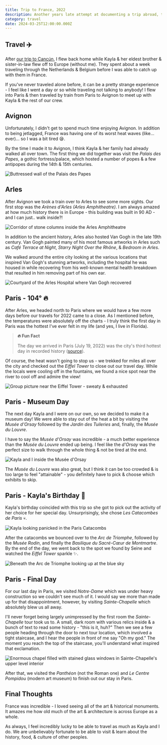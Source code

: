 ```yaml
---
title: Trip to France, 2022
description: Another years late attempt at documenting a trip abroad, this time to France!
category: travel
date: 2024-03-25T12:00:00.000Z
---
```


## Travel ✈️

After [our trip to Cancún](/posts/2022/trip-to-cancun/), I flew back home while Kayla & her eldest brother & sister-in-law flew off to Europe (without me). They spent about a week traveling through the Netherlands & Belgium before I was able to catch up with them in France.

If you've never traveled alone before, it can be a pretty strange experience - I feel like I went a day or so while traveling not talking to anybody! I flew into Paris & then traveled by train from Paris to Avignon to meet up with Kayla & the rest of our crew.

## Avignon

Unfortunately, I didn't get to spend much time enjoying Avignon. In addition to being jetlagged, France was having one of its worst heat waves (like... ever)... so I was a bit tired 😪.

By the time I made it to Avignon, I think Kayla & her family had already walked all over town. The first thing we did together was visit the _Palais des Papes_, a gothic fortress/palace, which hosted a number of popes & a few antipopes during the 14th & 15th centuries.

<img src="./img/avignon-1.jpg" alt="Buttressed wall of the Palais des Papes">

## Arles

After Avignon we took a train over to Arles to see some more sights. Our first stop was the _Arènes d'Arles (Arles Amphitheatre)_. I am always amazed at how much history there is in Europe - this building was built in 90 AD - and I can just.. walk inside?!

<img src="./img/arles-1.jpg" alt="Corridor of stone columns inside the Arles Amphitheatre">

In addition to the ancient history, Arles also hosted Van Gogh in the late 19th century. Van Gogh painted many of his most famous artworks in Arles such as _Café Terrace at Night_, _Starry Night Over the Rhône_, & _Bedroom in Arles_.

We walked around the entire city looking at the various locations that inspired Van Gogh's stunning artworks, including the hospital he was housed in while recovering from his well-known mental health breakdown that resulted in him removing part of his own ear.

<img src="./img/arles-2.jpg" alt="Courtyard of the Arles Hospital where Van Gogh recovered">

## Paris - 104° 🔥

After Arles, we headed north to Paris where we would have a few more days before our travels for 2022 came to a close. As I mentioned before, the temperatures were absolutely off the charts - I truly think the first day in Paris was the hottest I've ever felt in my life (and yes, I live in Florida).

> **🔥 Fun Fact**
>
> The day we arrived in Paris (July 19, 2022) was the city's third hottest day in recorded history ([source](https://www.extremeweatherwatch.com/cities/paris/highest-temperatures)).

Of course, the heat wasn't going to stop us - we trekked for miles all over the city and checked out the _Eiffel Tower_ to close out our travel day. While the locals were cooling off in the fountains, we found a nice spot near the river to cool off and admire the view!

<img src="./img/paris-1.jpg" alt="Group picture near the Eiffel Tower - sweaty & exhausted">

## Paris - Museum Day

The next day Kayla and I were on our own, so we decided to make it a museum day! We were able to stay out of the heat a bit by visiting the _Musée d'Orsay_ followed by the _Jardin des Tuileries_ and, finally, the _Musée du Louvre_.

I have to say the _Musée d'Orsay_ was incredible - a much better experience than the _Musée du Louvre_ ended up being. I feel like the _d'Orsay_ was the perfect size to walk through the whole thing & not be tired at the end.

<img src="./img/orsay-1.jpg" alt="Kayla and I inside the Musée d'Orsay">

The _Musée du Louvre_ was also great, but I think it can be too crowded & is too large to feel "attainable" - you definitely have to pick & choose which exhibits to skip.

## Paris - Kayla's Birthday 🎂

Kayla's birthday coincided with this trip so she got to pick out the activity of her choice for her special day. Unsurprisingly, she chose _Les Catacombes de Paris_ 💀.

<img src="./img/catacombs-1.jpg" alt="Kayla looking panicked in the Paris Catacombs">

After the catacombs we bounced over to the _Arc de Triomphe_, followed by the _Musée Rodin_, and finally the _Basilique du Sacré-Cœur de Montmartre_. By the end of the day, we went back to the spot we found by Seine and watched the _Eiffel Tower_ sparkle ✨.

<img src="./img/arc-triomphe-1.jpg" alt="Beneath the Arc de Triomphe looking up at the blue sky">

## Paris - Final Day

For our last day in Paris, we visited _Notre-Dame_ which was under heavy construction so we couldn't see much of it. I would say we more than made up for that disappointment, however, by visiting _Sainte-Chapelle_ which absolutely blew us all away.

I'll never forget being largely unimpressed by the first room the _Sainte-Chapelle_ tour took us to. A small, dark room with various relics inside & a bunch of text to read some history - "this is it, huh?" Then we see a few people heading through the door to next tour location, which involved a tight staircase, and I hear the people in front of me say "Oh my god." The moment you reach the top of the staircase, you'll understand what inspired that exclamation.

<img src="./img/sainte-chapelle-1.jpg" alt="Enormous chapel filled with stained glass windows in Sainte-Chapelle's upper level interior">

After that, we visited the _Panthéon_ (not the Roman one) and _Le Centre Pompidou_ (modern art museum) to finish out our stay in Paris.

## Final Thoughts

France was incredible - I loved seeing all of the art & historical monuments. It amazes me how old much of the art & architecture is across Europe as a whole.

As always, I feel incredibly lucky to be able to travel as much as Kayla and I do. We are unbelievably fortunate to be able to visit & learn about the history, food, & culture of other peoples.

